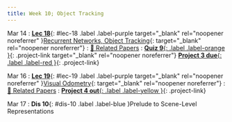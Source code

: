 ```yaml
---
title: Week 10; Object Tracking
---
```


Mar 14
: [**Lec 18**](/assets/slides/deeprob_18_object_tracking.pdf){: #lec-18 .label .label-purple target="_blank" rel="noopener noreferrer" }[Recurrent Networks, Object Tracking](/assets/slides/deeprob_18_object_tracking.pdf){: target="_blank" rel="noopener noreferrer"}
  : [📃 Related Papers](/papers/#recurrent-networks-and-object-tracking)
: [**Quiz 9**{: .label .label-orange }](https://www.gradescope.com/courses/480760){: .project-link target="_blank" rel="noopener noreferrer"} [**Project 3 due**{: .label .label-red }](/projects/project3/){: .project-link}



Mar 16
: [**Lec 19**](/assets/slides/deeprob_19_visual_odometry.pdf){: #lec-19 .label .label-purple target="_blank" rel="noopener noreferrer" }[Visual Odometry](/assets/slides/deeprob_19_visual_odometry.pdf){: target="_blank" rel="noopener noreferrer"}
  : [📃 Related Papers](/papers/#visual-odometry-and-localization)
: [**Project 4 out**{: .label .label-yellow }](/projects/project4/){: .project-link}



Mar 17
: **Dis 10**{: #dis-10 .label .label-blue }Prelude to Scene-Level Representations

